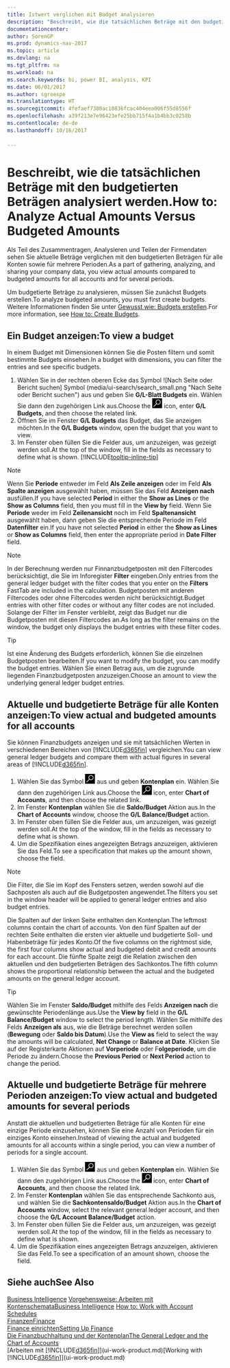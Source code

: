 ```yaml
---
title: Istwert verglichen mit Budget analysieren
description: "Beschreibt, wie die tatsächlichen Beträge mit den budgetierten Beträgen analysiert werden."
documentationcenter: 
author: SorenGP
ms.prod: dynamics-nav-2017
ms.topic: article
ms.devlang: na
ms.tgt_pltfrm: na
ms.workload: na
ms.search.keywords: bi, power BI, analysis, KPI
ms.date: 06/01/2017
ms.author: sgroespe
ms.translationtype: HT
ms.sourcegitcommit: 4fefaef7380ac10836fcac404eea006f55d8556f
ms.openlocfilehash: a39f213e7e96423efe25bb715f4a1b4bb3c0258b
ms.contentlocale: de-de
ms.lasthandoff: 10/16/2017

---
```

# <a name="how-to-analyze-actual-amounts-versus-budgeted-amounts"></a><span data-ttu-id="2ce49-103">Beschreibt, wie die tatsächlichen Beträge mit den budgetierten Beträgen analysiert werden.</span><span class="sxs-lookup"><span data-stu-id="2ce49-103">How to: Analyze Actual Amounts Versus Budgeted Amounts</span></span>
<span data-ttu-id="2ce49-104">Als Teil des Zusammentragen, Analysieren und Teilen der Firmendaten sehen Sie aktuelle Beträge verglichen mit den budgetierten Beträgen für alle Konten sowie für mehrere Perioden.</span><span class="sxs-lookup"><span data-stu-id="2ce49-104">As a part of gathering, analyzing, and sharing your company data, you view actual amounts compared to budgeted amounts for all accounts and for several periods.</span></span>

<span data-ttu-id="2ce49-105">Um budgetierte Beträge zu analysieren, müssen Sie zunächst Budgets erstellen.</span><span class="sxs-lookup"><span data-stu-id="2ce49-105">To analyze budgeted amounts, you must first create budgets.</span></span> <span data-ttu-id="2ce49-106">Weitere Informationen finden Sie unter [Gewusst wie: Budgets erstellen](finance-how-create-budgets.md).</span><span class="sxs-lookup"><span data-stu-id="2ce49-106">For more information, see [How to: Create Budgets](finance-how-create-budgets.md).</span></span>

## <a name="to-view-a-budget"></a><span data-ttu-id="2ce49-107">Ein Budget anzeigen:</span><span class="sxs-lookup"><span data-stu-id="2ce49-107">To view a budget</span></span>
<span data-ttu-id="2ce49-108">In einem Budget mit Dimensionen können Sie die Posten filtern und somit bestimmte Budgets einsehen.</span><span class="sxs-lookup"><span data-stu-id="2ce49-108">In a budget with dimensions, you can filter the entries and see specific budgets.</span></span>

1. <span data-ttu-id="2ce49-109">Wählen Sie in der rechten oberen Ecke das Symbol ![Nach Seite oder Bericht suchen] Symbol (media/ui-search/search_small.png "Nach Seite oder Bericht suchen") aus und geben Sie **G/L-Blatt Budgets** ein. Wählen Sie dann den zugehörigen Link aus.</span><span class="sxs-lookup"><span data-stu-id="2ce49-109">Choose the ![Search for Page or Report](media/ui-search/search_small.png "Search for Page or Report icon") icon, enter **G/L Budgets**, and then choose the related link.</span></span>
2. <span data-ttu-id="2ce49-110">Öffnen Sie im Fenster **G/L Budgets** das Budget, das Sie anzeigen möchten.</span><span class="sxs-lookup"><span data-stu-id="2ce49-110">In the **G/L Budgets** window, open the budget that you want to view.</span></span>  
3. <span data-ttu-id="2ce49-111">Im Fenster oben füllen Sie die Felder aus, um anzuzeigen, was gezeigt werden soll.</span><span class="sxs-lookup"><span data-stu-id="2ce49-111">At the top of the window, fill in the fields as necessary to define what is shown.</span></span> [!INCLUDE[tooltip-inline-tip](includes/tooltip-inline-tip_md.md)]

> [!NOTE]  
>   <span data-ttu-id="2ce49-112">Wenn Sie **Periode** entweder im Feld **Als Zeile anzeigen** oder im Feld **Als Spalte anzeigen** ausgewählt haben, müssen Sie das Feld **Anzeigen nach** ausfüllen.</span><span class="sxs-lookup"><span data-stu-id="2ce49-112">If you have selected **Period** in either the **Show as Lines** or the **Show as Columns** field, then you must fill in the **View by** field.</span></span> <span data-ttu-id="2ce49-113">Wenn Sie  **Periode** weder im Feld **Zeilenansicht** noch im Feld **Spaltenansicht** ausgewählt haben, dann geben Sie die entsprechende Periode im Feld **Datenfilter** ein.</span><span class="sxs-lookup"><span data-stu-id="2ce49-113">If you have not selected **Period** in either the **Show as Lines** or **Show as Columns** field, then enter the appropriate period in **Date Filter** field.</span></span>  

> [!NOTE]  
>   <span data-ttu-id="2ce49-114">In der Berechnung werden nur Finnanzbudgetposten mit den Filtercodes berücksichtigt, die Sie im Inforegister **Filter** eingeben.</span><span class="sxs-lookup"><span data-stu-id="2ce49-114">Only entries from the general ledger budget with the filter codes that you enter on the **Filters** FastTab are included in the calculation.</span></span> <span data-ttu-id="2ce49-115">Budgetposten mit anderen Filtercodes oder ohne Filtercodes werden nicht berücksichtigt.</span><span class="sxs-lookup"><span data-stu-id="2ce49-115">Budget entries with other filter codes or without any filter codes are not included.</span></span> <span data-ttu-id="2ce49-116">Solange der Filter im Fenster verbleibt, zeigt das Budget nur die Budgetposten mit diesen Filtercodes an.</span><span class="sxs-lookup"><span data-stu-id="2ce49-116">As long as the filter remains on the window, the budget only displays the budget entries with these filter codes.</span></span>  

> [!TIP]  
>   <span data-ttu-id="2ce49-117">Ist eine Änderung des Budgets erforderlich, können Sie die einzelnen Budgetposten bearbeiten.</span><span class="sxs-lookup"><span data-stu-id="2ce49-117">If you want to modify the budget, you can modify the budget entries.</span></span> <span data-ttu-id="2ce49-118">Wählen Sie einen Betrag aus, um die zugrunde liegenden Finanzbudgetposten anzuzeigen.</span><span class="sxs-lookup"><span data-stu-id="2ce49-118">Choose an amount to view the underlying general ledger budget entries.</span></span>

## <a name="to-view-actual-and-budgeted-amounts-for-all-accounts"></a><span data-ttu-id="2ce49-119">Aktuelle und budgetierte Beträge für alle Konten anzeigen:</span><span class="sxs-lookup"><span data-stu-id="2ce49-119">To view actual and budgeted amounts for all accounts</span></span>  
<span data-ttu-id="2ce49-120">Sie können Finanzbudgets anzeigen und sie mit tatsächlichen Werten in verschiedenen Bereichen von [!INCLUDE[d365fin](includes/d365fin_md.md)] vergleichen.</span><span class="sxs-lookup"><span data-stu-id="2ce49-120">You can view general ledger budgets and compare them with actual figures in several areas of [!INCLUDE[d365fin](includes/d365fin_md.md)].</span></span>

1. <span data-ttu-id="2ce49-121">Wählen Sie das Symbol ![Nach Seite oder Bericht suchen](media/ui-search/search_small.png "Nach Seite oder Bericht suchen") aus und geben **Kontenplan** ein. Wählen Sie dann den zugehörigen Link aus.</span><span class="sxs-lookup"><span data-stu-id="2ce49-121">Choose the ![Search for Page or Report](media/ui-search/search_small.png "Search for Page or Report icon") icon, enter **Chart of Accounts**, and then choose the related link.</span></span>  
2. <span data-ttu-id="2ce49-122">Im Fenster **Kontenplan** wählen Sie die **Saldo/Budget** Aktion aus.</span><span class="sxs-lookup"><span data-stu-id="2ce49-122">In the **Chart of Accounts** window, choose the **G/L Balance/Budget** action.</span></span>
3. <span data-ttu-id="2ce49-123">Im Fenster oben füllen Sie die Felder aus, um anzuzeigen, was gezeigt werden soll.</span><span class="sxs-lookup"><span data-stu-id="2ce49-123">At the top of the window, fill in the fields as necessary to define what is shown.</span></span>  
4. <span data-ttu-id="2ce49-124">Um die Spezifikation eines angezeigten Betrags anzuzeigen, aktivieren Sie das Feld.</span><span class="sxs-lookup"><span data-stu-id="2ce49-124">To see a specification that makes up the amount shown, choose the field.</span></span>  

> [!NOTE]  
>   <span data-ttu-id="2ce49-125">Die Filter, die Sie im Kopf des Fensters setzen, werden sowohl auf die Sachposten als auch auf die Budgetposten angewendet.</span><span class="sxs-lookup"><span data-stu-id="2ce49-125">The filters you set in the window header will be applied to general ledger entries and also budget entries.</span></span>

<span data-ttu-id="2ce49-126">Die Spalten auf der linken Seite enthalten den Kontenplan.</span><span class="sxs-lookup"><span data-stu-id="2ce49-126">The leftmost columns contain the chart of accounts.</span></span> <span data-ttu-id="2ce49-127">Von den fünf Spalten auf der rechten Seite enthalten die ersten vier aktuelle und budgetierte Soll- und Habenbeträge für jedes Konto.</span><span class="sxs-lookup"><span data-stu-id="2ce49-127">Of the five columns on the rightmost side, the first four columns show actual and budgeted debit and credit amounts for each account.</span></span> <span data-ttu-id="2ce49-128">Die fünfte Spalte zeigt die Relation zwischen den aktuellen und den budgetierten Beträgen des Sachkontos.</span><span class="sxs-lookup"><span data-stu-id="2ce49-128">The fifth column shows the proportional relationship between the actual and the budgeted amounts on the general ledger account.</span></span>  

> [!TIP]  
>   <span data-ttu-id="2ce49-129">Wählen Sie im Fenster **Saldo/Budget** mithilfe des Felds **Anzeigen nach** die gewünschte Periodenlänge aus.</span><span class="sxs-lookup"><span data-stu-id="2ce49-129">Use the **View by** field in the **G/L Balance/Budget** window to select the period length.</span></span> <span data-ttu-id="2ce49-130">Wählen Sie mithilfe des Felds **Anzeigen als** aus, wie die Beträge berechnet werden sollen (**Bewegung** oder **Saldo bis Datum**).</span><span class="sxs-lookup"><span data-stu-id="2ce49-130">Use the **View as** field to select the way the amounts will be calculated, **Net Change** or **Balance at Date**.</span></span> <span data-ttu-id="2ce49-131">Klicken Sie auf der Registerkarte Aktionen auf **Vorperiode** oder F**olgeperiode**, um die Periode zu ändern.</span><span class="sxs-lookup"><span data-stu-id="2ce49-131">Choose the **Previous Period** or **Next Period** action to change the period.</span></span>  

## <a name="to-view-actual-and-budgeted-amounts-for-several-periods"></a><span data-ttu-id="2ce49-132">Aktuelle und budgetierte Beträge für mehrere Perioden anzeigen:</span><span class="sxs-lookup"><span data-stu-id="2ce49-132">To view actual and budgeted amounts for several periods</span></span>  
<span data-ttu-id="2ce49-133">Anstatt die aktuellen und budgetierten Beträge für alle Konten für eine einzige Periode einzusehen, können Sie eine Anzahl von Perioden für ein einziges Konto einsehen.</span><span class="sxs-lookup"><span data-stu-id="2ce49-133">Instead of viewing the actual and budgeted amounts for all accounts within a single period, you can view a number of periods for a single account.</span></span>  

1. <span data-ttu-id="2ce49-134">Wählen Sie das Symbol ![Nach Seite oder Bericht suchen](media/ui-search/search_small.png "Nach Seite oder Bericht suchen") aus und geben **Kontenplan** ein. Wählen Sie dann den zugehörigen Link aus.</span><span class="sxs-lookup"><span data-stu-id="2ce49-134">Choose the ![Search for Page or Report](media/ui-search/search_small.png "Search for Page or Report icon") icon, enter **Chart of Accounts**, and then choose the related link.</span></span>  
2. <span data-ttu-id="2ce49-135">Im Fenster **Kontenplan** wählen Sie das entsprechende Sachkonto aus, und wählen Sie die **Sachkontensaldo/Budget** Aktion aus.</span><span class="sxs-lookup"><span data-stu-id="2ce49-135">In the **Chart of Accounts** window, select the relevant general ledger account, and then choose the **G/L Account Balance/Budget** action.</span></span>  
3. <span data-ttu-id="2ce49-136">Im Fenster oben füllen Sie die Felder aus, um anzuzeigen, was gezeigt werden soll.</span><span class="sxs-lookup"><span data-stu-id="2ce49-136">At the top of the window, fill in the fields as necessary to define what is shown.</span></span>   
4. <span data-ttu-id="2ce49-137">Um die Spezifikation eines angezeigten Betrags anzuzeigen, aktivieren Sie das Feld.</span><span class="sxs-lookup"><span data-stu-id="2ce49-137">To see a specification of an amount shown, choose the field.</span></span>  

## <a name="see-also"></a><span data-ttu-id="2ce49-138">Siehe auch</span><span class="sxs-lookup"><span data-stu-id="2ce49-138">See Also</span></span>
<span data-ttu-id="2ce49-139">[Business Intelligence](bi.md)
[Vorgehensweise: Arbeiten mit Kontenschemata](bi-how-work-account-schedule.md)</span><span class="sxs-lookup"><span data-stu-id="2ce49-139">[Business Intelligence](bi.md)
[How to: Work with Account Schedules](bi-how-work-account-schedule.md)</span></span>  
[<span data-ttu-id="2ce49-140">Finanzen</span><span class="sxs-lookup"><span data-stu-id="2ce49-140">Finance</span></span>](finance.md)  
[<span data-ttu-id="2ce49-141">Finance einrichten</span><span class="sxs-lookup"><span data-stu-id="2ce49-141">Setting Up Finance</span></span>](finance-setup-finance.md)  
[<span data-ttu-id="2ce49-142">Die Finanzbuchhaltung und der Kontenplan</span><span class="sxs-lookup"><span data-stu-id="2ce49-142">The General Ledger and the Chart of Accounts</span></span>](finance-general-ledger.md)  
<span data-ttu-id="2ce49-143">[Arbeiten mit [!INCLUDE[d365fin](includes/d365fin_md.md)]](ui-work-product.md)</span><span class="sxs-lookup"><span data-stu-id="2ce49-143">[Working with [!INCLUDE[d365fin](includes/d365fin_md.md)]](ui-work-product.md)</span></span>  

